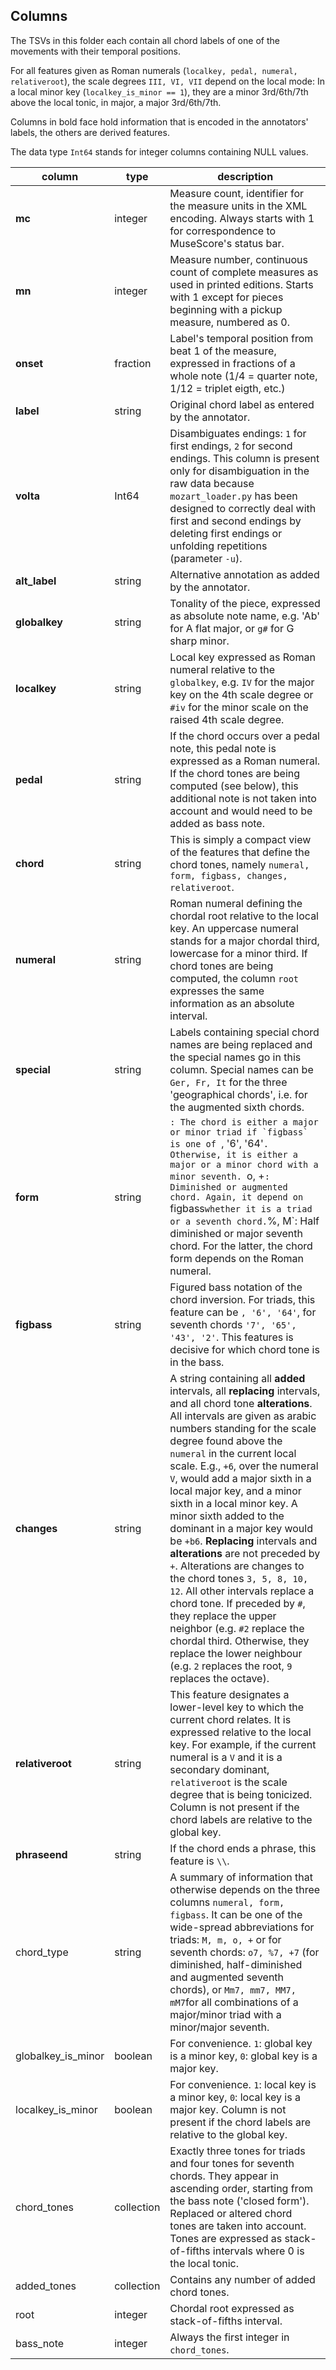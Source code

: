 ## Columns

The TSVs in this folder each contain all chord labels of one of the movements with their temporal positions.

For all features given as Roman numerals (`localkey, pedal, numeral, relativeroot`), the scale degrees `III, VI, VII` depend on the local mode: In a local minor key (`localkey_is_minor == 1`), they are a minor 3rd/6th/7th above the local tonic, in major, a major 3rd/6th/7th.

Columns in bold face hold information that is encoded in the annotators' labels, the others are derived features.

The data type `Int64` stands for integer columns containing NULL values.

| column             | type       | description                                                                                                                                                                                                                                                                                                                                                                                                                                                                                                                                                                                                                                                                                                                                                                                                      |
|--------------------|------------|------------------------------------------------------------------------------------------------------------------------------------------------------------------------------------------------------------------------------------------------------------------------------------------------------------------------------------------------------------------------------------------------------------------------------------------------------------------------------------------------------------------------------------------------------------------------------------------------------------------------------------------------------------------------------------------------------------------------------------------------------------------------------------------------------------------|
| **mc**             | integer    | Measure count, identifier for the measure units in the XML encoding. Always starts with 1 for correspondence to MuseScore's status bar.                                                                                                                                                                                                                                                                                                                                                                                                                                                                                                                                                                                                                                                                          |
| **mn**             | integer    | Measure number, continuous count of complete measures as used in printed editions. Starts with 1 except for pieces beginning with a pickup measure, numbered as 0.                                                                                                                                                                                                                                                                                                                                                                                                                                                                                                                                                                                                                                               |
| **onset**          | fraction   | Label's temporal position from beat 1 of the measure, expressed in fractions of a whole note (1/4 = quarter note, 1/12 = triplet eigth, etc.)                                                                                                                                                                                                                                                                                                                                                                                                                                                                                                                                                                                                                                                                    |
| **label**          | string     | Original chord label as entered by the annotator.                                                                                                                                                                                                                                                                                                                                                                                                                                                                                                                                                                                                                                                                                                                                                                |
| **volta**          | Int64      | Disambiguates endings: `1` for first endings, `2` for second endings. This column is present only for disambiguation in the raw data because `mozart_loader.py` has been designed to correctly deal with first and second endings by deleting first endings or unfolding repetitions (parameter `-u`).                                                                                                                                                                                                                                                                                                                                                                                                                                                                                                           |
| **alt_label**      | string     | Alternative annotation as added by the annotator.                                                                                                                                                                                                                                                                                                                                                                                                                                                                                                                                                                                                                                                                                                                                                                |
| **globalkey**      | string     | Tonality of the piece, expressed as absolute note name, e.g. 'Ab' for A flat major, or `g#` for G sharp minor.                                                                                                                                                                                                                                                                                                                                                                                                                                                                                                                                                                                                                                                                                                   |
| **localkey**       | string     | Local key expressed as Roman numeral relative to the `globalkey`, e.g. `IV` for the major key on the 4th scale degree or `#iv` for the minor scale on the raised 4th scale degree.                                                                                                                                                                                                                                                                                                                                                                                                                                                                                                                                                                                                                               |
| **pedal**          | string     | If the chord occurs over a pedal note, this pedal note is expressed as a Roman numeral. If the chord tones are being computed (see below), this additional note is not taken into account and would need to be added as bass note.                                                                                                                                                                                                                                                                                                                                                                                                                                                                                                                                                                               |
| **chord**          | string     | This is simply a compact view of the features that define the chord tones, namely `numeral, form, figbass, changes, relativeroot`.                                                                                                                                                                                                                                                                                                                                                                                                                                                                                                                                                                                                                                                                               |
| **numeral**        | string     | Roman numeral defining the chordal root relative to the local key. An uppercase numeral stands for a major chordal third, lowercase for a minor third. If chord tones are being computed, the column `root` expresses the same information as an absolute interval.                                                                                                                                                                                                                                                                                                                                                                                                                                                                                                                                              |
| **special**        | string     | Labels containing special chord names are being replaced and the special names go in this column. Special names can be `Ger, Fr, It` for the three 'geographical chords', i.e. for the augmented sixth chords.                                                                                                                                                                                                                                                                                                                                                                                                                                                                                                                                                                                                   |
| **form**           | string     | ``: The chord is either a major or minor triad if `figbass` is one of ``, '6', '64'`. Otherwise, it is either a major or a minor chord with a minor seventh. `o, +`: Diminished or augmented chord. Again, it depend on `figbass` whether it is a triad or a seventh chord. `%, M`: Half diminished or major seventh chord. For the latter, the chord form depends on the Roman numeral.                                                                                                                                                                                                                                                                                                                                                                                                                          |
| **figbass**        | string     | Figured bass notation of the chord inversion. For triads, this feature can be `, '6', '64'`, for seventh chords `'7', '65', '43', '2'`. This features is decisive for which chord tone is in the bass.                                                                                                                                                                                                                                                                                                                                                                                                                                                                                                                                                                                                           |
| **changes**        | string     | A string containing all **added** intervals, all **replacing** intervals, and all chord tone **alterations**. All intervals are given as arabic numbers standing for the scale degree found above the `numeral` in the current local scale. E.g., `+6`, over the numeral `V`, would add a major sixth in a local major key, and a minor sixth in a local minor key. A minor sixth added to the dominant in a major key would be `+b6`. **Replacing** intervals and **alterations** are not preceded by `+`. Alterations are changes to the chord tones `3, 5, 8, 10, 12`. All other intervals replace a chord tone. If preceded by `#`, they replace the upper neighbor (e.g. `#2` replace the chordal third. Otherwise, they replace the lower neighbour (e.g. `2` replaces the root, `9` replaces the octave). |
| **relativeroot**   | string     | This feature designates a lower-level key to which the current chord relates. It is expressed relative to the local key. For example, if the current numeral is a `V` and it is a secondary dominant, `relativeroot` is the scale degree that is being tonicized. Column is not present if the chord labels are relative to the global key.                                                                                                                                                                                                                                                                                                                                                                                                                                                                      |
| **phraseend**      | string     | If the chord ends a phrase, this feature is `\\`.                                                                                                                                                                                                                                                                                                                                                                                                                                                                                                                                                                                                                                                                                                                                                                |
| chord_type     | string     | A summary of information that otherwise depends on the three columns `numeral, form, figbass`. It can be one of the wide-spread abbreviations for triads: `M, m, o, +` or for seventh chords: `o7, %7, +7` (for diminished, half-diminished and augmented seventh chords), or `Mm7, mm7, MM7, mM7`for all combinations of a major/minor triad with a minor/major seventh.                                                                                                                                                                                                                                                                                                                                                                                                                                        |
| globalkey_is_minor | boolean    | For convenience. `1`: global key is a minor key, `0`: global key is a major key.                                                                                                                                                                                                                                                                                                                                                                                                                                                                                                                                                                                                                                                                                                                                 |
| localkey_is_minor  | boolean    | For convenience. `1`: local key is a minor key, `0`: local key is a major key. Column is not present if the chord labels are relative to the global key.                                                                                                                                                                                                                                                                                                                                                                                                                                                                                                                                                                                                                                                         |
| chord_tones        | collection | Exactly three tones for triads and four tones for seventh chords. They appear in ascending order, starting from the bass note ('closed form'). Replaced or altered chord tones are taken into account. Tones are expressed as stack-of-fifths intervals where 0 is the local tonic.                                                                                                                                                                                                                                                                                                                                                   |
| added_tones        | collection | Contains any number of added chord tones.                                                                                                                                                                                                                                                                                                                                                                                                                                                                                                                                                                                                                                                                                                                                                                        |
| root               | integer    | Chordal root expressed as stack-of-fifths interval.                                                                                                                                                                                                                                                                                                                                                                                                                                                                                                                                                                                                                                                                                                                                                              |
| bass_note          | integer    | Always the first integer in `chord_tones`.                                                                                                                                                                                                                                                                                                                                                                                                                                                                                                                                                                                                                                                                                                                                                                       |
